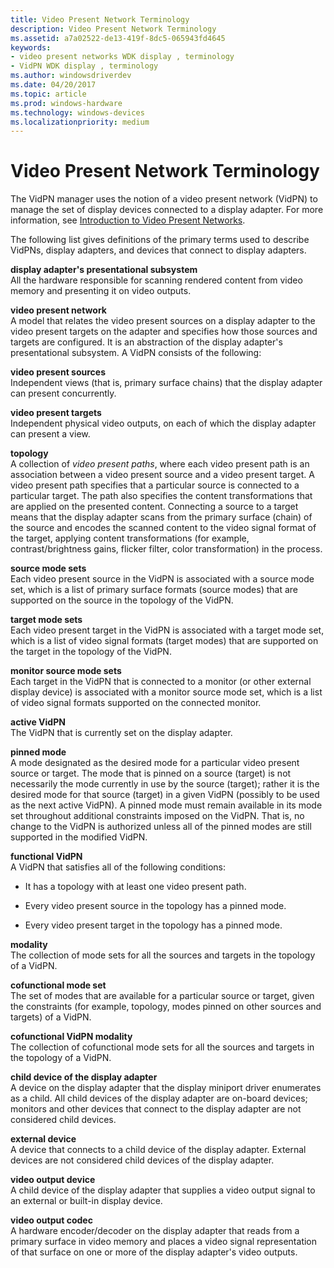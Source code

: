 ```yaml
---
title: Video Present Network Terminology
description: Video Present Network Terminology
ms.assetid: a7a02522-de13-419f-8dc5-065943fd4645
keywords:
- video present networks WDK display , terminology
- VidPN WDK display , terminology
ms.author: windowsdriverdev
ms.date: 04/20/2017
ms.topic: article
ms.prod: windows-hardware
ms.technology: windows-devices
ms.localizationpriority: medium
---
```


# Video Present Network Terminology


The VidPN manager uses the notion of a video present network (VidPN) to manage the set of display devices connected to a display adapter. For more information, see [Introduction to Video Present Networks](introduction-to-video-present-networks.md).

The following list gives definitions of the primary terms used to describe VidPNs, display adapters, and devices that connect to display adapters.

<span id="display_adapter_s_presentational_subsystem"></span><span id="DISPLAY_ADAPTER_S_PRESENTATIONAL_SUBSYSTEM"></span>**display adapter's presentational subsystem**  
All the hardware responsible for scanning rendered content from video memory and presenting it on video outputs.

<span id="video_present_network"></span><span id="VIDEO_PRESENT_NETWORK"></span>**video present network**  
A model that relates the video present sources on a display adapter to the video present targets on the adapter and specifies how those sources and targets are configured. It is an abstraction of the display adapter's presentational subsystem. A VidPN consists of the following:

<span id="video_present_sources"></span><span id="VIDEO_PRESENT_SOURCES"></span>**video present sources**  
Independent views (that is, primary surface chains) that the display adapter can present concurrently.

<span id="video_present_targets"></span><span id="VIDEO_PRESENT_TARGETS"></span>**video present targets**  
Independent physical video outputs, on each of which the display adapter can present a view.

<span id="topology"></span><span id="TOPOLOGY"></span>**topology**  
A collection of *video present paths*, where each video present path is an association between a video present source and a video present target. A video present path specifies that a particular source is connected to a particular target. The path also specifies the content transformations that are applied on the presented content. Connecting a source to a target means that the display adapter scans from the primary surface (chain) of the source and encodes the scanned content to the video signal format of the target, applying content transformations (for example, contrast/brightness gains, flicker filter, color transformation) in the process.

<span id="source_mode_sets"></span><span id="SOURCE_MODE_SETS"></span>**source mode sets**  
Each video present source in the VidPN is associated with a source mode set, which is a list of primary surface formats (source modes) that are supported on the source in the topology of the VidPN.

<span id="target_mode_sets"></span><span id="TARGET_MODE_SETS"></span>**target mode sets**  
Each video present target in the VidPN is associated with a target mode set, which is a list of video signal formats (target modes) that are supported on the target in the topology of the VidPN.

<span id="monitor_source_mode_sets"></span><span id="MONITOR_SOURCE_MODE_SETS"></span>**monitor source mode sets**  
Each target in the VidPN that is connected to a monitor (or other external display device) is associated with a monitor source mode set, which is a list of video signal formats supported on the connected monitor.

<span id="active_VidPN"></span><span id="active_vidpn"></span><span id="ACTIVE_VIDPN"></span>**active VidPN**  
The VidPN that is currently set on the display adapter.

<span id="pinned_mode"></span><span id="PINNED_MODE"></span>**pinned mode**  
A mode designated as the desired mode for a particular video present source or target. The mode that is pinned on a source (target) is not necessarily the mode currently in use by the source (target); rather it is the desired mode for that source (target) in a given VidPN (possibly to be used as the next active VidPN). A pinned mode must remain available in its mode set throughout additional constraints imposed on the VidPN. That is, no change to the VidPN is authorized unless all of the pinned modes are still supported in the modified VidPN.

<span id="functional_VidPN"></span><span id="functional_vidpn"></span><span id="FUNCTIONAL_VIDPN"></span>**functional VidPN**  
A VidPN that satisfies all of the following conditions:

-   It has a topology with at least one video present path.

-   Every video present source in the topology has a pinned mode.

-   Every video present target in the topology has a pinned mode.

<span id="modality"></span><span id="MODALITY"></span>**modality**  
The collection of mode sets for all the sources and targets in the topology of a VidPN.

<span id="cofunctional_mode_set"></span><span id="COFUNCTIONAL_MODE_SET"></span>**cofunctional mode set**  
The set of modes that are available for a particular source or target, given the constraints (for example, topology, modes pinned on other sources and targets) of a VidPN.

<span id="cofunctional_VidPN_modality"></span><span id="cofunctional_vidpn_modality"></span><span id="COFUNCTIONAL_VIDPN_MODALITY"></span>**cofunctional VidPN modality**  
The collection of cofunctional mode sets for all the sources and targets in the topology of a VidPN.

<span id="child_device_of_the_display_adapter"></span><span id="CHILD_DEVICE_OF_THE_DISPLAY_ADAPTER"></span>**child device of the display adapter**  
A device on the display adapter that the display miniport driver enumerates as a child. All child devices of the display adapter are on-board devices; monitors and other devices that connect to the display adapter are not considered child devices.

<span id="external_device"></span><span id="EXTERNAL_DEVICE"></span>**external device**  
A device that connects to a child device of the display adapter. External devices are not considered child devices of the display adapter.

<span id="video_output_device"></span><span id="VIDEO_OUTPUT_DEVICE"></span>**video output device**  
A child device of the display adapter that supplies a video output signal to an external or built-in display device.

<span id="video_output_codec"></span><span id="VIDEO_OUTPUT_CODEC"></span>**video output codec**  
A hardware encoder/decoder on the display adapter that reads from a primary surface in video memory and places a video signal representation of that surface on one or more of the display adapter's video outputs.

 

 





